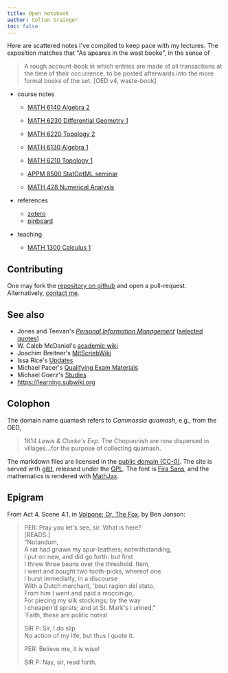 ```yaml
---
title: Open notebook
author: Colton Grainger
toc: false
---
```


Here are scattered notes I've compiled to keep pace with my lectures. The exposition matches that "As apeares in the wast booke", in the sense of

> A rough account-book in which entries are made of all transactions at the time of their occurrence, to be posted afterwards into the more formal books of the set. [OED v4, waste-book]

- course notes

    - [MATH 6140 Algebra 2](alg2)
    - [MATH 6230 Differential Geometry 1](diffgeo1)
    - [MATH 6220 Topology 2](top2)

    - [MATH 6130 Algebra 1](alg1)
    - [MATH 6210 Topology 1](top1)
    - [APPM 8500 StatOptML seminar](https://github.com/coltongrainger/fy19soml)

    - [MATH 428 Numerical Analysis](num)

- references

    - [zotero](https://www.zotero.org/coltongrainger/items)
    - [pinboard](https://pinboard.in/u:coltongrainger)

- teaching

    - [MATH 1300 Calculus 1](math1300)

## Contributing

One may fork the [repository on github](https://github.com/coltongrainger/quamash) and open a pull-request. Alternatively, [contact me](mailto:colton.grainger@colorado.edu).

## See also

- Jones and Teevan's [*Personal Information Management*](https://www.washington.edu/uwpress/search/books/JONPEP.html) ([selected quotes](pim))
- W. Caleb McDaniel's [academic wiki](http://wiki.wcaleb.rice.edu/)
- Joachim Breitner's [MitScriebWiki](http://mitschriebwiki.nomeata.de/)
- Issa Rice's [Updates](https://issarice.wordpress.com/)
- Michael Pacer's [Qualifying Exam Materials](https://mpacer.org/qualifying-exam-materials/#/qualifying-exam-written-portion/)
- Michael Goerz's [Studies](https://michaelgoerz.net/studies/)
- <https://learning.subwiki.org>

## Colophon

The domain name quamash refers to *Cammassia quamash*, e.g., from the OED,

> 1814 *Lewis & Clarke's Exp.* The Chopunnish are now dispersed in villages...for the purpose of collecting quamash.

The markdown files are licensed in the [public domain (CC-0)](http://creativecommons.org/about/cc0). The site is served with [gitit](https://github.com/jgm/gitit/), released under the [GPL](http://www.aaronsw.com/weblog/000360). The font is [Fira Sans](https://github.com/mozilla/Fira), and the mathematics is rendered with [MathJax](https://www.mathjax.org/).

## Epigram

From Act 4. Scene 4.1, in [Volpone; Or, The Fox](https://www.gutenberg.org/cache/epub/4039/pg4039.txt), by Ben Jonson:

> PER: Pray you let's see, sir. What is here? <br>
> [READS.] <br>
> "Notandum, <br>
> A rat had gnawn my spur-leathers; notwithstanding, <br>
> I put on new, and did go forth: but first <br>
> I threw three beans over the threshold. Item, <br>
> I went and bought two tooth-picks, whereof one <br>
> I burst immediatly, in a discourse <br>
> With a Dutch merchant, 'bout ragion del stato. <br>
> From him I went and paid a moccinigo, <br>
> For piecing my silk stockings; by the way <br>
> I cheapen'd sprats; and at St. Mark's I urined." <br>
> 'Faith, these are politic notes! <br>
> 
> SIR P: Sir, I do slip <br>
> No action of my life, but thus I quote it. <br>
> 
> PER: Believe me, it is wise! <br>
> 
> SIR P: Nay, sir, read forth.


